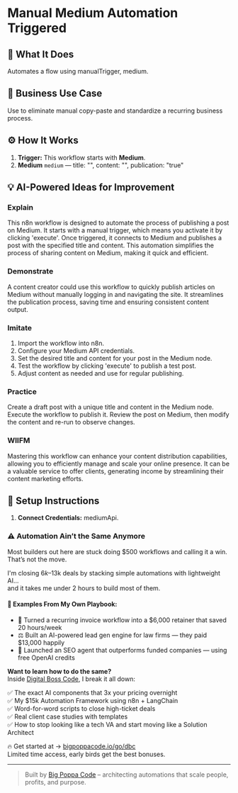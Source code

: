 # Manual Medium Automation Triggered
  ## 🚀 What It Does
  Automates a flow using manualTrigger, medium.
  
  ## 💼 Business Use Case
  Use to eliminate manual copy-paste and standardize a recurring business process.
  
  ## ⚙️ How It Works
  1. **Trigger:** This workflow starts with **Medium**.
  2. **Medium** `medium` — title: "", content: "", publication: "true"
  
  ## 💡 AI-Powered Ideas for Improvement
  ### Explain
This n8n workflow is designed to automate the process of publishing a post on Medium. It starts with a manual trigger, which means you activate it by clicking 'execute'. Once triggered, it connects to Medium and publishes a post with the specified title and content. This automation simplifies the process of sharing content on Medium, making it quick and efficient.

### Demonstrate
A content creator could use this workflow to quickly publish articles on Medium without manually logging in and navigating the site. It streamlines the publication process, saving time and ensuring consistent content output.

### Imitate
1. Import the workflow into n8n.
2. Configure your Medium API credentials.
3. Set the desired title and content for your post in the Medium node.
4. Test the workflow by clicking 'execute' to publish a test post.
5. Adjust content as needed and use for regular publishing.

### Practice
Create a draft post with a unique title and content in the Medium node. Execute the workflow to publish it. Review the post on Medium, then modify the content and re-run to observe changes.

### WIIFM
Mastering this workflow can enhance your content distribution capabilities, allowing you to efficiently manage and scale your online presence. It can be a valuable service to offer clients, generating income by streamlining their content marketing efforts.
  
  ## 🔧 Setup Instructions
  1. **Connect Credentials:** mediumApi.
  
### ⚠️ Automation Ain’t the Same Anymore

Most builders out here are stuck doing $500 workflows and calling it a win.  
That’s not the move.  

I'm closing $6k–$13k deals by stacking simple automations with lightweight AI...  
and it takes me under 2 hours to build most of them.

#### 🧠 Examples From My Own Playbook:
- 🔁 Turned a recurring invoice workflow into a $6,000 retainer that saved 20 hours/week  
- ⚖️ Built an AI-powered lead gen engine for law firms — they paid $13,000 happily  
- 🚀 Launched an SEO agent that outperforms funded companies — using free OpenAI credits  

**Want to learn how to do the same?**  
Inside [Digital Boss Code](https://bigpoppacode.io/go/dbc), I break it all down:

✅ The exact AI components that 3x your pricing overnight  
✅ My $15k Automation Framework using n8n + LangChain  
✅ Word-for-word scripts to close high-ticket deals  
✅ Real client case studies with templates  
✅ How to stop looking like a tech VA and start moving like a Solution Architect  

🔥 Get started at → [bigpoppacode.io/go/dbc](https://bigpoppacode.io/go/dbc)  
Limited time access, early birds get the best bonuses.

---
> Built by [Big Poppa Code](https://bigpoppacode.io) – architecting automations that scale people, profits, and purpose.
  